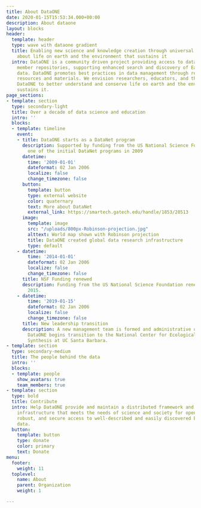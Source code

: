 ```yaml
---
title: About DataONE
date: 2020-01-15T15:53:34.000+00:00
description: About dataone
layout: blocks
header:
  template: header
  type: wave with dataone gradient
  title: Enabling new science and knowledge creation through universal access to data
    about life on earth and the environment that sustains it
  intro: DataONE is a community driven project providing access to data across multiple
    member repositories, supporting enhanced search and discovery of Earth and environmental
    data. DataONE promotes best practices in data management through responsive educational
    resources and materials. We envision researchers, educators, and the public using
    DataONE to better understand and conserve life on earth and the environment that
    sustains it.
page_sections:
- template: section
  type: secondary-light
  title: Over a decade of data science and education
  intro: ''
  blocks:
  - template: timeline
    event:
    - title: DataONE starts as a DataNet program
      description: Supported by funding from the US National Science Foundation as
        one of the initial DataNet programs in 2009
      datetime:
        time: '2009-01-01'
        dateformat: 02 Jan 2006
        localize: false
        change_timezone: false
      button:
        template: button
        type: external website
        color: quaternary
        text: More about DataNet
        external_link: https://smartech.gatech.edu/handle/1853/28513
      image:
        template: image
        src: "/uploads/800px-Robinson-projection.jpg"
        alttext: World map shown with Robinson projection
        title: DataONE created global data research infrastructure
        type: default
    - datetime:
        time: '2014-01-01'
        dateformat: 02 Jan 2006
        localize: false
        change_timezone: false
      title: NSF Funding renewed
      description: Funding from the US National Science Foundation renewed through
        2015.
    - datetime:
        time: '2019-01-15'
        dateformat: 02 Jan 2006
        localize: false
        change_timezone: false
      title: New leadership transition
      description: A new management team is formed and administrative oversight of
        DataONE begins transition to the National Center for Ecological Analysis and
        Synthesis at UC Santa Barbara.
- template: section
  type: secondary-medium
  title: The people behind the data
  intro: ''
  blocks:
  - template: people
    show_avatars: true
    team_members: true
- template: section
  type: bold
  title: Contribute
  intro: Help DataONE provide and maintain a distributed framework and sustainable
    infrastructure that meets the needs of science and society for open, persistent,
    robust, and secure access to well-described and easily discovered Earth observational
    data.
  button:
    template: button
    type: donate
    color: primary
    text: Donate
menu:
  footer:
    weight: 11
  toplevel:
    name: About
    parent: Organization
    weight: 1

---
```

